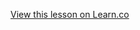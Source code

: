 
<a href='https://learn.co/lessons/Team1776' data-visibility='hidden'>View this lesson on Learn.co</a>
